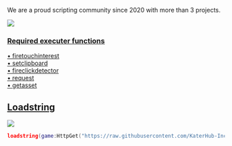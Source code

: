 <div align="left">
  <p class="discription">We are a proud scripting community since 2020 with more than 3 projects.</p>
   <a href="https://discord.gg/kSBmA2qKEp" target="_blank"><img src="https://img.shields.io/discord/1185906126022266920?logo=discord&label=Join%20our%20Discord!&color=ba34eb">
  <h3>Required executer functions</h3>
  <p class="discription">• firetouchinterest<br>• setclipboard<br>• fireclickdetector<br>• request<br>• getasset</p>
</div>
<div align="left">
  <h2>Loadstring</h2>
    <a href="https://discordapp.com/users/1093061434600075364" target="_blank"><img src="https://img.shields.io/badge/Developer-w2pr-blue"></img></a>  
  </img></a>
</div>
     
```lua
loadstring(game:HttpGet("https://raw.githubusercontent.com/KaterHub-Inc/NaturalDisasterSurvival/refs/heads/main/main.lua"))()
```
